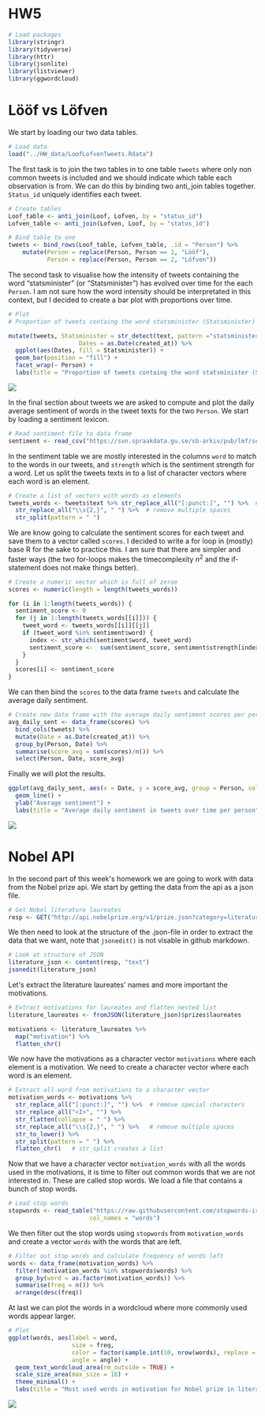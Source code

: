 HW5
================

``` r
# Load packages
library(stringr)
library(tidyverse)
library(httr)
library(jsonlite)
library(listviewer)
library(ggwordcloud)
```

Lööf vs Löfven
==============

We start by loading our two data tables.

``` r
# Load data 
load("../HW_data/LoofLofvenTweets.Rdata")
```

The first task is to join the two tables in to one table `tweets` where only non common tweets is included and we should indicate which table each observation is from. We can do this by binding two anti\_join tables together. `Status_id` uniquely identifies each tweet.

``` r
# Create tables 
Loof_table <- anti_join(Loof, Lofven, by = "status_id")
Lofven_table <- anti_join(Lofven, Loof, by = "status_id")

# Bind table to one
tweets <- bind_rows(Loof_table, Lofven_table, .id = "Person") %>% 
    mutate(Person = replace(Person, Person == 1, "Lööf"),
           Person = replace(Person, Person == 2, "Löfven"))
```

The second task to visualise how the intensity of tweets containing the word “statsminister” (or “Statsminister”) has evolved over time for the each `Person`. I am not sure how the word intensity should be interpretated in this context, but I decided to create a bar plot with proportions over time.

``` r
# Plot 
# Proportion of tweets containg the word statsminister (Statsminister) over time

mutate(tweets, Statsminister = str_detect(text, pattern ="statsminister|Statsminister"),
                    Dates = as.Date(created_at)) %>%
  ggplot(aes(Dates, fill = Statsminister)) +
  geom_bar(position = "fill") +
  facet_wrap(~ Person) +
  labs(title = "Proportion of tweets containg the word statsminister (Statsminister) over time")
```

![](HW5_files/figure-markdown_github/unnamed-chunk-4-1.png)

In the final section about tweets we are asked to compute and plot the daily average sentiment of words in the tweet texts for the two `Person`. We start by loading a sentiment lexicon.

``` r
# Read sentiment file to data frame
sentiment <- read_csv("https://svn.spraakdata.gu.se/sb-arkiv/pub/lmf/sentimentlex/sentimentlex.csv")
```

In the sentiment table we are mostly interested in the columns `word` to match to the words in our tweets, and `strength` which is the sentiment strength for a word. Let us split the tweets texts in to a list of character vectors where each word is an element.

``` r
# Create a list of vectors with words as elements  
tweets_words <- tweets$text %>% str_replace_all("[:punct:]", "") %>%  # remove special characters
  str_replace_all("\\s{2,}", " ") %>%  # remove multiple spaces
  str_split(pattern = " ")
```

We are know going to calculate the sentiment scores for each tweet and save them to a vector called `scores`. I decided to write a for loop in (mostly) base R for the sake to practice this. I am sure that there are simpler and faster ways (the two for-loops makes the timecomplexity *n*<sup>2</sup> and the if-statement does not make things better).

``` r
# Create a numeric vector which is full of zeroe
scores <- numeric(length = length(tweets_words))

for (i in 1:length(tweets_words)) {   
  sentiment_score <- 0
  for (j in 1:length(tweets_words[[i]])) {  
    tweet_word <- tweets_words[[i]][[j]]
    if (tweet_word %in% sentiment$word) {
      index <- str_which(sentiment$word, tweet_word)
      sentiment_score <-  sum(sentiment_score, sentiment$strength[index])
    }
  }
  scores[i] <- sentiment_score
}
```

We can then bind the `scores` to the data frame `tweets` and calculate the average daily sentiment.

``` r
# Create new data frame with the average daily sentiment scores per person
avg_daily_sent <- data_frame(scores) %>%
  bind_cols(tweets) %>%
  mutate(Date = as.Date(created_at)) %>%
  group_by(Person, Date) %>%
  summarise(score_avg = sum(scores)/n()) %>% 
  select(Person, Date, score_avg)
```

Finally we will plot the results.

``` r
ggplot(avg_daily_sent, aes(x = Date, y = score_avg, group = Person, colour = Person)) + 
  geom_line() +
  ylab("Average sentiment") +
  labs(title = "Average daily sentiment in tweets over time per person")
```

![](HW5_files/figure-markdown_github/unnamed-chunk-9-1.png)

Nobel API
=========

In the second part of this week's homework we are going to work with data from the Nobel prize api. We start by getting the data from the api as a json file.

``` r
# Get Nobel literature laureates
resp <- GET("http://api.nobelprize.org/v1/prize.json?category=literature")
```

We then need to look at the structure of the .json-file in order to extract the data that we want, note that `jsonedit()` is not visable in github markdown.

``` r
# Look at structure of JSON
literature_json <- content(resp, "text")
jsonedit(literature_json)
```

Let's extract the literature laureates' names and more important the motivations.

``` r
# Extract motivations for laureates and flatten nested list
literature_laureates <- fromJSON(literature_json)$prizes$laureates

motivations <- literature_laureates %>% 
  map("motivation") %>% 
  flatten_chr()
```

We now have the motivations as a character vector `motivations` where each element is a motivation. We need to create a character vector where each word is an element.

``` r
# Extract all word from motivations to a character vector
motivation_words <- motivations %>% 
  str_replace_all("[:punct:]", "") %>%  # remove special characters
  str_replace_all("<I>", "") %>%
  str_flatten(collapse = " ") %>%
  str_replace_all("\\s{2,}", " ") %>%   # remove multiple spaces
  str_to_lower() %>%
  str_split(pattern = " ") %>%
  flatten_chr()   # str_split creates a list
```

Now that we have a character vector `motivation_words` with all the words used in the motivations, it is time to filter out common words that we are not interested in. These are called stop words. We load a file that contains a bunch of stop words.

``` r
# Load stop words
stopwords <- read_table("https://raw.githubusercontent.com/stopwords-iso/stopwords-en/master/stopwords-en.txt",
                       col_names = "words")
```

We then filter out the stop words using `stopwords` from `motivation_words` and create a vector `words` with the words that are left.

``` r
# Filter out stop words and calculate frequency of words left
words <- data_frame(motivation_words) %>%
  filter(!motivation_words %in% stopwords$words) %>%
  group_by(word = as.factor(motivation_words)) %>%
  summarise(freq = n()) %>%
  arrange(desc(freq))
```

At last we can plot the words in a wordcloud where more commonly used words appear larger.

``` r
# Plot
ggplot(words, aes(label = word, 
                  size = freq, 
                  color = factor(sample.int(10, nrow(words), replace = TRUE))),
                  angle = angle) +
  geom_text_wordcloud_area(rm_outside = TRUE) +
  scale_size_area(max_size = 18) +
  theme_minimal() +
  labs(title = "Most used words in motivation for Nobel prize in literature")
```

![](HW5_files/figure-markdown_github/unnamed-chunk-16-1.png)
